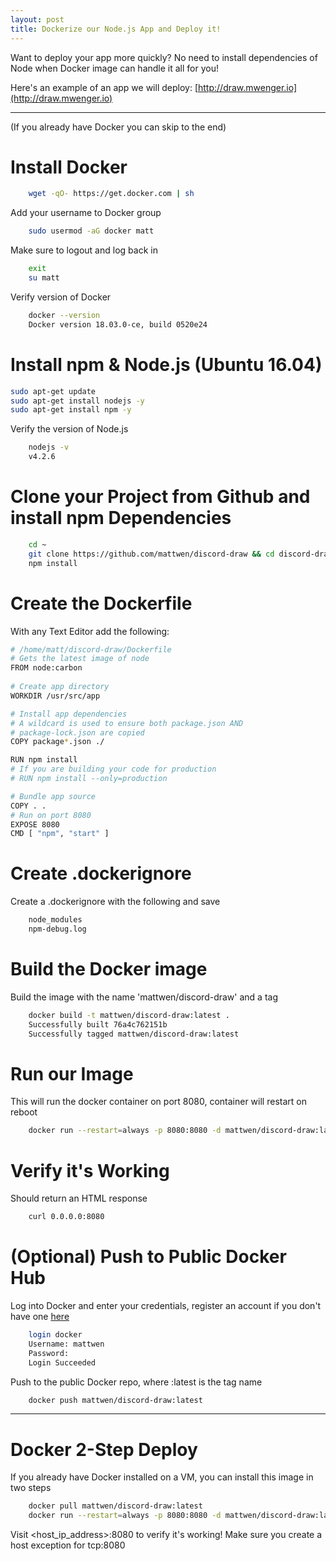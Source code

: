 ```yaml
---
layout: post
title: Dockerize our Node.js App and Deploy it!
---
```


Want to deploy your app more quickly? No need to install dependencies of Node when Docker image can handle it all for you!

Here's an example of an app we will deploy: [http://draw.mwenger.io](http://draw.mwenger.io)
<br>
<hr>
(If you already have Docker you can skip to the end)

# Install Docker
```sh
    wget -qO- https://get.docker.com | sh
```
Add your username to Docker group
```sh
    sudo usermod -aG docker matt
```
Make sure to logout and log back in
```sh
    exit
    su matt
```
Verify version of Docker
```sh
    docker --version
    Docker version 18.03.0-ce, build 0520e24
```
# Install npm & Node.js (Ubuntu 16.04)
```sh
sudo apt-get update
sudo apt-get install nodejs -y
sudo apt-get install npm -y
```
Verify the version of Node.js 
```sh
    nodejs -v
    v4.2.6
```
# Clone your Project from Github and install npm Dependencies
```sh  
    cd ~
    git clone https://github.com/mattwen/discord-draw && cd discord-draw
    npm install
```
# Create the Dockerfile

With any Text Editor add the following:
```sh
# /home/matt/discord-draw/Dockerfile
# Gets the latest image of node
FROM node:carbon
    
# Create app directory
WORKDIR /usr/src/app

# Install app dependencies
# A wildcard is used to ensure both package.json AND 
# package-lock.json are copied
COPY package*.json ./

RUN npm install
# If you are building your code for production
# RUN npm install --only=production

# Bundle app source
COPY . .
# Run on port 8080
EXPOSE 8080
CMD [ "npm", "start" ]
```
# Create .dockerignore

Create a .dockerignore with the following and save
```sh
    node_modules
    npm-debug.log
```
# Build the Docker image

Build the image with the name 'mattwen/discord-draw' and a tag
```sh
    docker build -t mattwen/discord-draw:latest .
    Successfully built 76a4c762151b
    Successfully tagged mattwen/discord-draw:latest
```
# Run our Image
    
This will run the docker container on port 8080, container will restart on reboot
```sh
    docker run --restart=always -p 8080:8080 -d mattwen/discord-draw:latest
```
# Verify it's Working

Should return an HTML response
```sh
    curl 0.0.0.0:8080
```
# (Optional) Push to Public Docker Hub

Log into Docker and enter your credentials, register an account if you don't have one [here](https://hub.docker.com/) 
```sh
    login docker
    Username: mattwen
    Password: 
    Login Succeeded
```
Push to the public Docker repo, where :latest is the tag name
```sh
    docker push mattwen/discord-draw:latest
```
<hr>

# Docker 2-Step Deploy

If you already have Docker installed on a VM, you can install this image in two steps
```sh
    docker pull mattwen/discord-draw:latest
    docker run --restart=always -p 8080:8080 -d mattwen/discord-draw:latest
```
Visit \<host_ip_address\>:8080 to verify it's working! Make sure you create a host exception for tcp:8080
